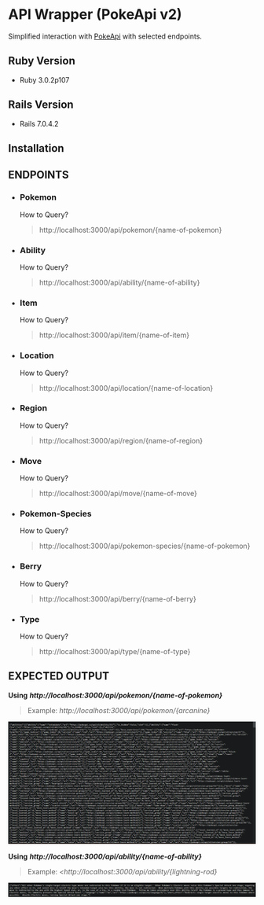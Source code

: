 # API Wrapper (PokeApi v2)

Simplified interaction with [PokeApi](https://pokeapi.co/) with selected endpoints.

## Ruby Version

- Ruby 3.0.2p107

## Rails Version

- Rails 7.0.4.2

## Installation

## **ENDPOINTS**

- ### **Pokemon**
  How to Query?
  > http[]()://localhost:3000/api/pokemon/{name-of-pokemon}
- ### **Ability**
  How to Query?
  > http[]()://localhost:3000/api/ability/{name-of-ability}
- ### **Item**
  How to Query?
  > http[]()://localhost:3000/api/item/{name-of-item}
- ### **Location**</span>
  How to Query?
  > http[]()://localhost:3000/api/location/{name-of-location}
- ### **Region**
  How to Query?
  > http[]()://localhost:3000/api/region/{name-of-region}
- ### **Move**
  How to Query?
  > http[]()://localhost:3000/api/move/{name-of-move}
- ### **Pokemon-Species**
  How to Query?
  > http[]()://localhost:3000/api/pokemon-species/{name-of-pokemon}
- ### **Berry**
  How to Query?
  > http[]()://localhost:3000/api/berry/{name-of-berry}
- ### **Type**
  How to Query?
  > http[]()://localhost:3000/api/type/{name-of-type}

## EXPECTED OUTPUT

**Using** **_http[]()://localhost:3000/api/pokemon/{name-of-pokemon}_**

> Example: _http[]()://localhost:3000/api/pokemon/{arcanine}_

![pokemon-endpoint-example](/app/assets/images/pokemon-example-endpoint.png?raw=true)

**Using** **_http[]()://localhost:3000/api/ability/{name-of-ability}_**

> Example: _<http[]()://localhost:3000/api/ability/{lightning-rod}_

![ability-endpoint-example](/app/assets/images/ability-example-endpoint.png?raw=true)
